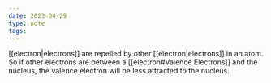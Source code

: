 ```yaml
---
date: 2023-04-29
type: note
tags:
---
```


[[electron|electrons]] are repelled by other [[electron|electrons]] in an atom. So if other electrons are between a [[electron#Valence Electrons]] and the nucleus, the valence electron will be less attracted to the nucleus.
